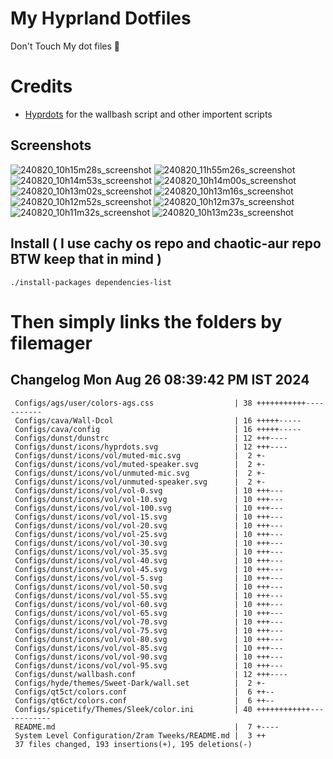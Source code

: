 # My Hyprland Dotfiles
  Don't Touch My dot files 🙂
 

# Credits
- [Hyprdots](https://github.com/prasanthrangan/hyprdots) for the wallbash script and other importent scripts

## Screenshots
![240820_10h15m28s_screenshot](https://github.com/user-attachments/assets/8aaad8cb-e78d-4759-a6ea-915c0e37c3b5)
![240820_11h55m26s_screenshot](https://github.com/user-attachments/assets/ae43e6e7-add8-498c-b259-99ba6df4f33b)
![240820_10h14m53s_screenshot](https://github.com/user-attachments/assets/a1a739b8-4838-4f06-98db-be918e2015af)
![240820_10h14m00s_screenshot](https://github.com/user-attachments/assets/5f267d64-b9d6-4261-8ef8-edfbc5ba6ec4)
![240820_10h13m02s_screenshot](https://github.com/user-attachments/assets/f5edfff4-af59-4760-b503-04198769a2ff)
![240820_10h13m16s_screenshot](https://github.com/user-attachments/assets/15880e4d-aacd-4680-9334-ea787826ddd7)
![240820_10h12m52s_screenshot](https://github.com/user-attachments/assets/21a78295-02d1-4c96-9a24-dcff256fe552)
![240820_10h12m37s_screenshot](https://github.com/user-attachments/assets/b9224ad0-5739-4cf5-ba1d-aea36b0a3b6a)
![240820_10h11m32s_screenshot](https://github.com/user-attachments/assets/53774a21-02a5-489a-bbb1-25ba0bdc697d)
![240820_10h13m23s_screenshot](https://github.com/user-attachments/assets/d07fb201-ba3b-4d7b-90a1-6f9f122a3e63)

## Install ( I use cachy os repo and chaotic-aur repo BTW keep that in mind )
``` ./install-packages dependencies-list ```

# Then simply links the folders by filemager
 
## Changelog Mon Aug 26 08:39:42 PM IST 2024
```
 Configs/ags/user/colors-ags.css                  | 38 +++++++++++-----------
 Configs/cava/Wall-Dcol                           | 16 +++++-----
 Configs/cava/config                              | 16 +++++-----
 Configs/dunst/dunstrc                            | 12 +++----
 Configs/dunst/icons/hyprdots.svg                 | 12 +++----
 Configs/dunst/icons/vol/muted-mic.svg            |  2 +-
 Configs/dunst/icons/vol/muted-speaker.svg        |  2 +-
 Configs/dunst/icons/vol/unmuted-mic.svg          |  2 +-
 Configs/dunst/icons/vol/unmuted-speaker.svg      |  2 +-
 Configs/dunst/icons/vol/vol-0.svg                | 10 +++---
 Configs/dunst/icons/vol/vol-10.svg               | 10 +++---
 Configs/dunst/icons/vol/vol-100.svg              | 10 +++---
 Configs/dunst/icons/vol/vol-15.svg               | 10 +++---
 Configs/dunst/icons/vol/vol-20.svg               | 10 +++---
 Configs/dunst/icons/vol/vol-25.svg               | 10 +++---
 Configs/dunst/icons/vol/vol-30.svg               | 10 +++---
 Configs/dunst/icons/vol/vol-35.svg               | 10 +++---
 Configs/dunst/icons/vol/vol-40.svg               | 10 +++---
 Configs/dunst/icons/vol/vol-45.svg               | 10 +++---
 Configs/dunst/icons/vol/vol-5.svg                | 10 +++---
 Configs/dunst/icons/vol/vol-50.svg               | 10 +++---
 Configs/dunst/icons/vol/vol-55.svg               | 10 +++---
 Configs/dunst/icons/vol/vol-60.svg               | 10 +++---
 Configs/dunst/icons/vol/vol-65.svg               | 10 +++---
 Configs/dunst/icons/vol/vol-70.svg               | 10 +++---
 Configs/dunst/icons/vol/vol-75.svg               | 10 +++---
 Configs/dunst/icons/vol/vol-80.svg               | 10 +++---
 Configs/dunst/icons/vol/vol-85.svg               | 10 +++---
 Configs/dunst/icons/vol/vol-90.svg               | 10 +++---
 Configs/dunst/icons/vol/vol-95.svg               | 10 +++---
 Configs/dunst/wallbash.conf                      | 12 +++----
 Configs/hyde/themes/Sweet-Dark/wall.set          |  2 +-
 Configs/qt5ct/colors.conf                        |  6 ++--
 Configs/qt6ct/colors.conf                        |  6 ++--
 Configs/spicetify/Themes/Sleek/color.ini         | 40 ++++++++++++------------
 README.md                                        |  7 +----
 System Level Configuration/Zram Tweeks/README.md |  3 ++
 37 files changed, 193 insertions(+), 195 deletions(-)
```
 
